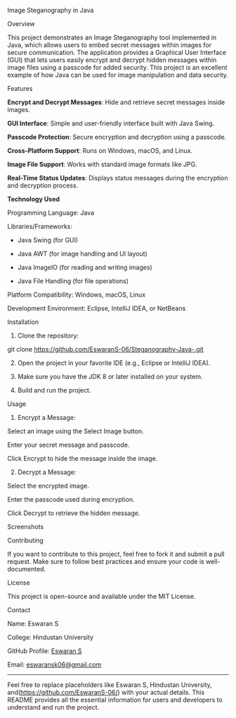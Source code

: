 Image Steganography in Java

Overview

This project demonstrates an Image Steganography tool implemented in Java, which allows users to embed secret messages within images for secure communication. The application provides a Graphical User Interface (GUI) that lets users easily encrypt and decrypt hidden messages within image files using a passcode for added security. This project is an excellent example of how Java can be used for image manipulation and data security.

Features

**Encrypt and Decrypt Messages**: Hide and retrieve secret messages inside images.

**GUI Interface**: Simple and user-friendly interface built with Java Swing.

**Passcode Protection**: Secure encryption and decryption using a passcode.

**Cross-Platform Support**: Runs on Windows, macOS, and Linux.

**Image File Support**: Works with standard image formats like JPG.

**Real-Time Status Updates**: Displays status messages during the encryption and decryption process.


**Technology Used**

Programming Language: Java

Libraries/Frameworks:

 - Java Swing (for GUI)

 - Java AWT (for image handling and UI layout)

 - Java ImageIO (for reading and writing images)

 - Java File Handling (for file operations)


Platform Compatibility: Windows, macOS, Linux

Development Environment: Eclipse, IntelliJ IDEA, or NetBeans


Installation

1. Clone the repository:

git clone https://github.com/EswaranS-06/Steganography-Java-.git


2. Open the project in your favorite IDE (e.g., Eclipse or IntelliJ IDEA).


3. Make sure you have the JDK 8 or later installed on your system.


4. Build and run the project.



Usage

1. Encrypt a Message:

Select an image using the Select Image button.

Enter your secret message and passcode.

Click Encrypt to hide the message inside the image.



2. Decrypt a Message:

Select the encrypted image.

Enter the passcode used during encryption.

Click Decrypt to retrieve the hidden message.




Screenshots



Contributing

If you want to contribute to this project, feel free to fork it and submit a pull request. Make sure to follow best practices and ensure your code is well-documented.

License

This project is open-source and available under the MIT License.

Contact

Name: Eswaran S

College: Hindustan University 

GitHub Profile:  [Eswaran S](https://github.com/EswaranS-06)

Email: eswaransk06@gmail.com



---

Feel free to replace placeholders like Eswaran S, Hindustan University, and(https://github.com/EswaranS-06/) with your actual details. This README provides all the essential information for users and developers to understand and run the project.

